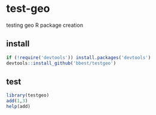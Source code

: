 # test-geo
testing geo R package creation

## install

```r
if (!require('devtools')) install.packages('devtools')
devtools::install_github('bbest/testgeo')
```

## test

```r
library(testgeo)
add(1,3)
help(add)
```
